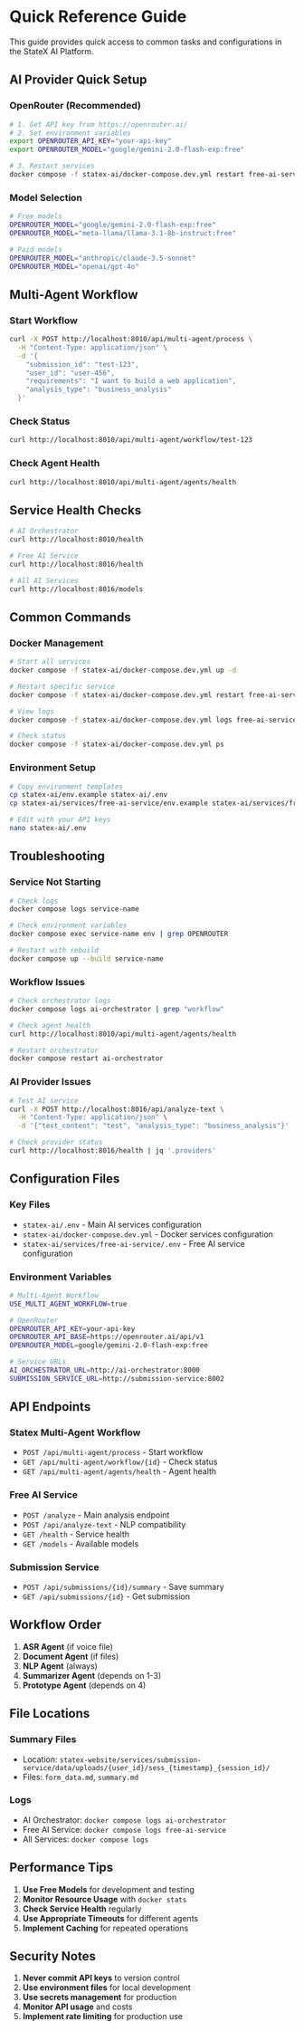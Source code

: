 # Quick Reference Guide

This guide provides quick access to common tasks and configurations in the StateX AI Platform.

## AI Provider Quick Setup

### OpenRouter (Recommended)

```bash
# 1. Get API key from https://openrouter.ai/
# 2. Set environment variables
export OPENROUTER_API_KEY="your-api-key"
export OPENROUTER_MODEL="google/gemini-2.0-flash-exp:free"

# 3. Restart services
docker compose -f statex-ai/docker-compose.dev.yml restart free-ai-service
```

### Model Selection

```bash
# Free models
OPENROUTER_MODEL="google/gemini-2.0-flash-exp:free"
OPENROUTER_MODEL="meta-llama/llama-3.1-8b-instruct:free"

# Paid models
OPENROUTER_MODEL="anthropic/claude-3.5-sonnet"
OPENROUTER_MODEL="openai/gpt-4o"
```

## Multi-Agent Workflow

### Start Workflow

```bash
curl -X POST http://localhost:8010/api/multi-agent/process \
  -H "Content-Type: application/json" \
  -d '{
    "submission_id": "test-123",
    "user_id": "user-456",
    "requirements": "I want to build a web application",
    "analysis_type": "business_analysis"
  }'
```

### Check Status

```bash
curl http://localhost:8010/api/multi-agent/workflow/test-123
```

### Check Agent Health

```bash
curl http://localhost:8010/api/multi-agent/agents/health
```

## Service Health Checks

```bash
# AI Orchestrator
curl http://localhost:8010/health

# Free AI Service
curl http://localhost:8016/health

# All AI Services
curl http://localhost:8016/models
```

## Common Commands

### Docker Management

```bash
# Start all services
docker compose -f statex-ai/docker-compose.dev.yml up -d

# Restart specific service
docker compose -f statex-ai/docker-compose.dev.yml restart free-ai-service

# View logs
docker compose -f statex-ai/docker-compose.dev.yml logs free-ai-service

# Check status
docker compose -f statex-ai/docker-compose.dev.yml ps
```

### Environment Setup

```bash
# Copy environment templates
cp statex-ai/env.example statex-ai/.env
cp statex-ai/services/free-ai-service/env.example statex-ai/services/free-ai-service/.env

# Edit with your API keys
nano statex-ai/.env
```

## Troubleshooting

### Service Not Starting

```bash
# Check logs
docker compose logs service-name

# Check environment variables
docker compose exec service-name env | grep OPENROUTER

# Restart with rebuild
docker compose up --build service-name
```

### Workflow Issues

```bash
# Check orchestrator logs
docker compose logs ai-orchestrator | grep "workflow"

# Check agent health
curl http://localhost:8010/api/multi-agent/agents/health

# Restart orchestrator
docker compose restart ai-orchestrator
```

### AI Provider Issues

```bash
# Test AI service
curl -X POST http://localhost:8016/api/analyze-text \
  -H "Content-Type: application/json" \
  -d '{"text_content": "test", "analysis_type": "business_analysis"}'

# Check provider status
curl http://localhost:8016/health | jq '.providers'
```

## Configuration Files

### Key Files

- `statex-ai/.env` - Main AI services configuration
- `statex-ai/docker-compose.dev.yml` - Docker services configuration
- `statex-ai/services/free-ai-service/.env` - Free AI service configuration

### Environment Variables

```bash
# Multi-Agent Workflow
USE_MULTI_AGENT_WORKFLOW=true

# OpenRouter
OPENROUTER_API_KEY=your-api-key
OPENROUTER_API_BASE=https://openrouter.ai/api/v1
OPENROUTER_MODEL=google/gemini-2.0-flash-exp:free

# Service URLs
AI_ORCHESTRATOR_URL=http://ai-orchestrator:8000
SUBMISSION_SERVICE_URL=http://submission-service:8002
```

## API Endpoints

### Statex Multi-Agent Workflow

- `POST /api/multi-agent/process` - Start workflow
- `GET /api/multi-agent/workflow/{id}` - Check status
- `GET /api/multi-agent/agents/health` - Agent health

### Free AI Service

- `POST /analyze` - Main analysis endpoint
- `POST /api/analyze-text` - NLP compatibility
- `GET /health` - Service health
- `GET /models` - Available models

### Submission Service

- `POST /api/submissions/{id}/summary` - Save summary
- `GET /api/submissions/{id}` - Get submission

## Workflow Order

1. **ASR Agent** (if voice file)
2. **Document Agent** (if files)
3. **NLP Agent** (always)
4. **Summarizer Agent** (depends on 1-3)
5. **Prototype Agent** (depends on 4)

## File Locations

### Summary Files

- Location: `statex-website/services/submission-service/data/uploads/{user_id}/sess_{timestamp}_{session_id}/`
- Files: `form_data.md`, `summary.md`

### Logs

- AI Orchestrator: `docker compose logs ai-orchestrator`
- Free AI Service: `docker compose logs free-ai-service`
- All Services: `docker compose logs`

## Performance Tips

1. **Use Free Models** for development and testing
2. **Monitor Resource Usage** with `docker stats`
3. **Check Service Health** regularly
4. **Use Appropriate Timeouts** for different agents
5. **Implement Caching** for repeated operations

## Security Notes

1. **Never commit API keys** to version control
2. **Use environment files** for local development
3. **Use secrets management** for production
4. **Monitor API usage** and costs
5. **Implement rate limiting** for production use

